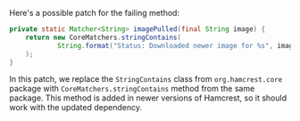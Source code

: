 Here's a possible patch for the failing method:

```java
private static Matcher<String> imagePulled(final String image) {
    return new CoreMatchers.stringContains(
            String.format("Status: Downloaded newer image for %s", image)
    );
}
```

In this patch, we replace the `StringContains` class from `org.hamcrest.core` package with `CoreMatchers.stringContains` method from the same package. This method is added in newer versions of Hamcrest, so it should work with the updated dependency.